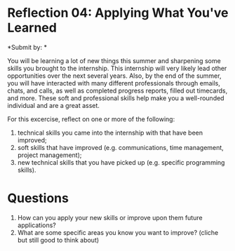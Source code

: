Reflection 04: Applying What You've Learned
===========================================

*Submit by: *

You will be learning a lot of new things this summer and sharpening some skills you brought to the internship. 
This internship will very likely lead other opportunities over the next several years.
Also, by the end of the summer, you will have interacted with many different professionals through emails, chats, and calls,
as well as completed progress reports, filled out timecards, and more.
These soft and professional skills help make you a well-rounded individual and are a great asset.  

For this excercise, reflect on one or more of the following:  
1. technical skills you came into the internship with that have been improved;
2. soft skills that have improved (e.g. communications, time management, project management);
3. new technical skills that you have picked up (e.g. specific programming skills).

Questions
=========
1. How can you apply your new skills or improve upon them future applications?
2. What are some specific areas you know you want to improve? (cliche but still good to think about) 
